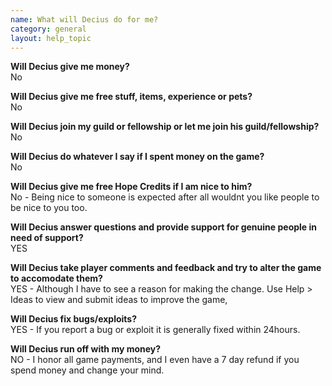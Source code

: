 ```yaml
---
name: What will Decius do for me?
category: general
layout: help_topic
---
```

**Will Decius give me money?**  
No

**Will Decius give me free stuff, items, experience or pets?**  
No

**Will Decius join my guild or fellowship or let me join his guild/fellowship?**  
No

**Will Decius do whatever I say if I spent money on the game?**  
No

**Will Decius give me free Hope Credits if I am nice to him?**  
No - Being nice to someone is expected after all wouldnt you like people to be nice to you too.

**Will Decius answer questions and provide support for genuine people in need of support?**  
YES

**Will Decius take player comments and feedback and try to alter the game to accomodate them?**  
YES - Although I have to see a reason for making the change. Use Help > Ideas to view and submit ideas to improve the game,

**Will Decius fix bugs/exploits?**  
YES - If you report a bug or exploit it is generally fixed within 24hours.

**Will Decius run off with my money?**  
NO - I honor all game payments, and I even have a 7 day refund if you spend money and change your mind.